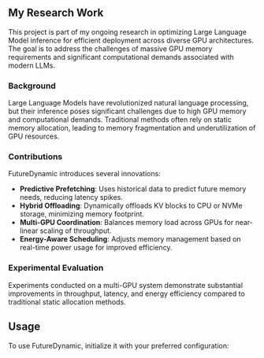 ## My Research Work

This project is part of my ongoing research in optimizing Large Language Model inference for efficient deployment across diverse GPU architectures. The goal is to address the challenges of massive GPU memory requirements and significant computational demands associated with modern LLMs.

### Background

Large Language Models have revolutionized natural language processing, but their inference poses significant challenges due to high GPU memory and computational demands. Traditional methods often rely on static memory allocation, leading to memory fragmentation and underutilization of GPU resources.

### Contributions

FutureDynamic introduces several innovations:

- **Predictive Prefetching**: Uses historical data to predict future memory needs, reducing latency spikes.
- **Hybrid Offloading**: Dynamically offloads KV blocks to CPU or NVMe storage, minimizing memory footprint.
- **Multi-GPU Coordination**: Balances memory load across GPUs for near-linear scaling of throughput.
- **Energy-Aware Scheduling**: Adjusts memory management based on real-time power usage for improved efficiency.

### Experimental Evaluation

Experiments conducted on a multi-GPU system demonstrate substantial improvements in throughput, latency, and energy efficiency compared to traditional static allocation methods.

## Usage

To use FutureDynamic, initialize it with your preferred configuration:
